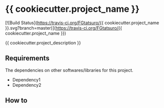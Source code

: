 {{ cookiecutter.project_name }}
==================================================

[![Build Status](https://travis-ci.org/FGtatsuro/{{ cookiecutter.project_name }}.svg?branch=master)](https://travis-ci.org/FGtatsuro/{{ cookiecutter.project_name }})

{{ cookiecutter.project_description }}

Requirements
------------

The dependencies on other softwares/libraries for this project.

- Dependency1
- Dependency2

How to
------
